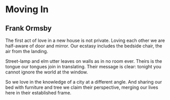 # Moving In
## Frank Ormsby
The first act of love in a new house
is not private. Loving each other
we are half-aware of door and mirror.
Our ecstasy includes the bedside chair,
the air from the landing.

Street-lamp and elm utter leaves on walls
as in no room ever. Theirs is the tongue
our tongues join in translating. Their message
is clear: tonight you cannot ignore
the world at the window.

So we love in the knowledge of a city
at a different angle. And sharing
our bed with furniture and tree we claim
their perspective, merging our lives here
in their established frame.